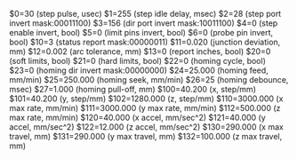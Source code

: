 $0=30 (step pulse, usec)
$1=255 (step idle delay, msec)
$2=28 (step port invert mask:00011100)
$3=156 (dir port invert mask:10011100)
$4=0 (step enable invert, bool)
$5=0 (limit pins invert, bool)
$6=0 (probe pin invert, bool)
$10=3 (status report mask:00000011)
$11=0.020 (junction deviation, mm)
$12=0.002 (arc tolerance, mm)
$13=0 (report inches, bool)
$20=0 (soft limits, bool)
$21=0 (hard limits, bool)
$22=0 (homing cycle, bool)
$23=0 (homing dir invert mask:00000000)
$24=25.000 (homing feed, mm/min)
$25=250.000 (homing seek, mm/min)
$26=25 (homing debounce, msec)
$27=1.000 (homing pull-off, mm)
$100=40.200 (x, step/mm)
$101=40.200 (y, step/mm)
$102=1280.000 (z, step/mm)
$110=3000.000 (x max rate, mm/min)
$111=3000.000 (y max rate, mm/min)
$112=500.000 (z max rate, mm/min)
$120=40.000 (x accel, mm/sec^2)
$121=40.000 (y accel, mm/sec^2)
$122=12.000 (z accel, mm/sec^2)
$130=290.000 (x max travel, mm)
$131=290.000 (y max travel, mm)
$132=100.000 (z max travel, mm)